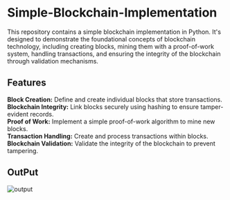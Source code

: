 # Simple-Blockchain-Implementation #
This repository contains a simple blockchain implementation in Python. It's designed to demonstrate the foundational concepts of blockchain technology, including creating blocks, mining them with a proof-of-work system, handling transactions, and ensuring the integrity of the blockchain through validation mechanisms.

## Features ##
**Block Creation:** Define and create individual blocks that store transactions.<br />
**Blockchain Integrity:** Link blocks securely using hashing to ensure tamper-evident records.<br />
**Proof of Work:** Implement a simple proof-of-work algorithm to mine new blocks.<br />
**Transaction Handling:** Create and process transactions within blocks.<br />
**Blockchain Validation:** Validate the integrity of the blockchain to prevent tampering.<br />

## OutPut ##
![output](https://github.com/MohsinRasheed9112/Simple-Blockchain-Implementation/assets/101352612/e9faa3fd-3b95-4756-82bd-13b1aa40e4d9)
